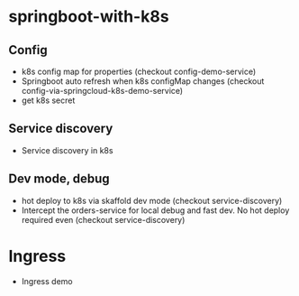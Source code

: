 # springboot-with-k8s

## Config
* k8s config map for properties (checkout config-demo-service)
* Springboot auto refresh when k8s configMap changes (checkout config-via-springcloud-k8s-demo-service)
* get k8s secret

## Service discovery
* Service discovery in k8s

## Dev mode, debug
* hot deploy to k8s via skaffold dev mode (checkout service-discovery)
* Intercept the orders-service for local debug and fast dev. No hot deploy required even (checkout service-discovery)

# Ingress
* Ingress demo